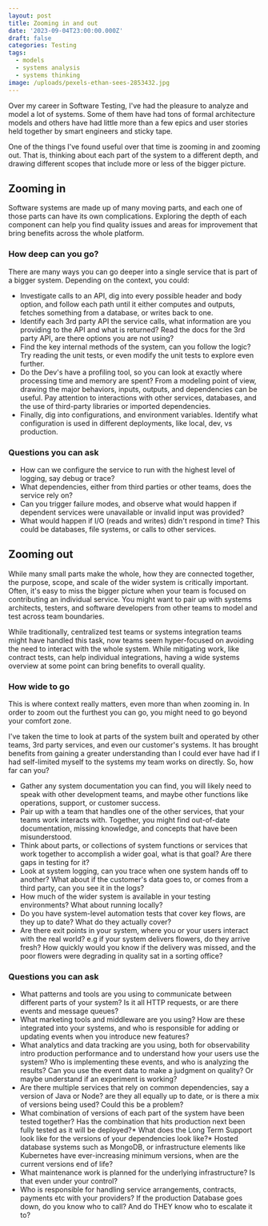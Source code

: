 ```yaml
---
layout: post
title: Zooming in and out
date: '2023-09-04T23:00:00.000Z'
draft: false
categories: Testing
tags:
  - models
  - systems analysis
  - systems thinking
image: /uploads/pexels-ethan-sees-2853432.jpg
---
```



Over my career in Software Testing, I've had the pleasure to analyze and model a lot of systems. Some of them have had tons of formal architecture models and others have had little more than a few epics and user stories held together by smart engineers and sticky tape.

One of the things I've found useful over that time is zooming in and zooming out. That is, thinking about each part of the system to a different depth, and drawing different scopes that include more or less of the bigger picture.

## Zooming in

Software systems are made up of many moving parts, and each one of those parts can have its own complications. Exploring the depth of each component can help you find quality issues and areas for improvement that bring benefits across the whole platform.

### How deep can you go?

There are many ways you can go deeper into a single service that is part of a bigger system. Depending on the context, you could:

* Investigate calls to an API, dig into every possible header and body option, and follow each path until it either computes and outputs, fetches something from a database, or writes back to one.
* Identify each 3rd party API the service calls, what information are you providing to the API and what is returned? Read the docs for the 3rd party API, are there options you are not using?
* Find the key internal methods of the system, can you follow the logic? Try reading the unit tests, or even modify the unit tests to explore even further.
* Do the Dev's have a profiling tool, so you can look at exactly where processing time and memory are spent?
  From a modeling point of view, drawing the major behaviors, inputs, outputs, and dependencies can be useful. Pay attention to interactions with other services, databases, and the use of third-party libraries or imported dependencies.
* Finally, dig into configurations, and environment variables. Identify what configuration is used in different deployments, like local, dev, vs production.

### Questions you can ask

* How can we configure the service to run with the highest level of logging, say debug or trace?
* What dependencies, either from third parties or other teams, does the service rely on?
* Can you trigger failure modes, and observe what would happen if dependent services were unavailable or invalid input was provided?
* What would happen if I/O (reads and writes) didn't respond in time? This could be databases, file systems, or calls to other services.

## Zooming out

While many small parts make the whole, how they are connected together, the purpose, scope, and scale of the wider system is critically important. Often, it's easy to miss the bigger picture when your team is focused on contributing an individual service. You might want to pair up with systems architects, testers, and software developers from other teams to model and test across team boundaries.

While traditionally, centralized test teams or systems integration teams might have handled this task, now teams seem hyper-focused on avoiding the need to interact with the whole system. While mitigating work, like contract tests, can help individual integrations, having a wide systems overview at some point can bring benefits to overall quality.

### How wide to go

This is where context really matters, even more than when zooming in. In order to zoom out the furthest you can go, you might need to go beyond your comfort zone.

I've taken the time to look at parts of the system built and operated by other teams, 3rd party services, and even our customer's systems. It has brought benefits from gaining a greater understanding than I could ever have had if I had self-limited myself to the systems my team works on directly.
So, how far can you?

* Gather any system documentation you can find, you will likely need to speak with other development teams, and maybe other functions like operations, support, or customer success.
* Pair up with a team that handles one of the other services, that your teams work interacts with. Together, you might find out-of-date documentation, missing knowledge, and concepts that have been misunderstood.
* Think about parts, or collections of system functions or services that work together to accomplish a wider goal, what is that goal? Are there gaps in testing for it?
* Look at system logging, can you trace when one system hands off to another? What about if the customer's data goes to, or comes from a third party, can you see it in the logs?
* How much of the wider system is available in your testing environments? What about running locally?
* Do you have system-level automation tests that cover key flows, are they up to date? What do they actually cover?
* Are there exit points in your system, where you or your users interact with the real world? e.g if your system delivers flowers, do they arrive fresh? How quickly would you know if the delivery was missed, and the poor flowers were degrading in quality sat in a sorting office?

### Questions you can ask

* What patterns and tools are you using to communicate between different parts of your system? Is it all HTTP requests, or are there events and message queues?
* What marketing tools and middleware are you using? How are these integrated into your systems, and who is responsible for adding or updating events when you introduce new features?
* What analytics and data tracking are you using, both for observability intro production performance and to understand how your users use the system? Who is implementing these events, and who is analyzing the results? Can you use the event data to make a judgment on quality? Or maybe understand if an experiment is working?
* Are there multiple services that rely on common dependencies, say a version of Java or Node? are they all equally up to date, or is there a mix of versions being used? Could this be a problem?
* What combination of versions of each part of the system have been tested together? Has the combination that hits production next been fully tested as it will be deployed?\* What does the Long Term Support look like for the versions of your dependencies look like?\* Hosted database systems such as MongoDB, or infrastructure elements like Kubernetes have ever-increasing minimum versions, when are the current versions end of life?
* What maintenance work is planned for the underlying infrastructure? Is that even under your control?
* Who is responsible for handling service arrangements, contracts, payments etc with your providers? If the production Database goes down, do you know who to call? And do THEY know who to escalate it to?
